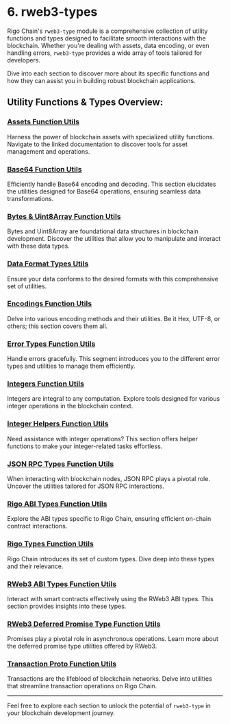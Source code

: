 # 6. rweb3-types

Rigo Chain's `rweb3-type` module is a comprehensive collection of utility functions and types designed to facilitate smooth interactions with the blockchain. Whether you're dealing with assets, data encoding, or even handling errors, `rweb3-type` provides a wide array of tools tailored for developers.

Dive into each section to discover more about its specific functions and how they can assist you in building robust blockchain applications.

## Utility Functions & Types Overview:

### [Assets Function Utils](./assert.md)
Harness the power of blockchain assets with specialized utility functions. Navigate to the linked documentation to discover tools for asset management and operations.

### [Base64 Function Utils](./base64.md)
Efficiently handle Base64 encoding and decoding. This section elucidates the utilities designed for Base64 operations, ensuring seamless data transformations.

### [Bytes & Uint8Array Function Utils](./bytes_unit8array.md)
Bytes and Uint8Array are foundational data structures in blockchain development. Discover the utilities that allow you to manipulate and interact with these data types.

### [Data Format Types Utils](./data_format_types.md)
Ensure your data conforms to the desired formats with this comprehensive set of utilities.

### [Encodings Function Utils](./encodings.md)
Delve into various encoding methods and their utilities. Be it Hex, UTF-8, or others; this section covers them all.

### [Error Types Function Utils](./error_types.md)
Handle errors gracefully. This segment introduces you to the different error types and utilities to manage them efficiently.

### [Integers Function Utils](./integers.md)
Integers are integral to any computation. Explore tools designed for various integer operations in the blockchain context.

### [Integer Helpers Function Utils](./inthelpers.md)
Need assistance with integer operations? This section offers helper functions to make your integer-related tasks effortless.

### [JSON RPC Types Function Utils](./json_rpc_types.md)
When interacting with blockchain nodes, JSON RPC plays a pivotal role. Uncover the utilities tailored for JSON RPC interactions.

### [Rigo ABI Types Function Utils](./rigo_abi_types.md)
Explore the ABI types specific to Rigo Chain, ensuring efficient on-chain contract interactions.

### [Rigo Types Function Utils](./rigo_types.md)
Rigo Chain introduces its set of custom types. Dive deep into these types and their relevance.

### [RWeb3 ABI Types Function Utils](./rweb3_abi_types.md)
Interact with smart contracts effectively using the RWeb3 ABI types. This section provides insights into these types.

### [RWeb3 Deferred Promise Type Function Utils](./rweb3_deferred_promise_type.md)
Promises play a pivotal role in asynchronous operations. Learn more about the deferred promise type utilities offered by RWeb3.

### [Transaction Proto Function Utils](./trx_proto.md)
Transactions are the lifeblood of blockchain networks. Delve into utilities that streamline transaction operations on Rigo Chain.

---

Feel free to explore each section to unlock the potential of `rweb3-type` in your blockchain development journey.
